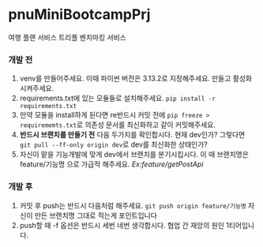 # pnuMiniBootcampPrj
여행 플랜 서비스 트리플 벤치마킹 서비스

### 개발 전
1. venv를 만들어주세요. 이때 파이썬 버전은 3.13.2로 지정해주세요. 만들고 활성화시켜주세요.
2. requirements.txt에 있는 모듈들로 설치해주세요. ```pip install -r requirements.txt```
3. 만약 모듈을 install하게 된다면 re반드시 커밋 전에 ```pip freeze > requirememts.txt```로 의존성 문서를 최신화하고 같이 커밋해주세요.
4. **반드시 브랜치를 만들기 전** 다음 두가지를 확인합시다. 현재 dev인가? 그렇다면 ```git pull --ff-only origin dev```로 dev를 최신화한 상태인가?
5. 자신이 맡을 기능개발에 맞게 dev에서 브랜치를 분기시킵시다. 이 때 브랜치명은 feature/기능명 으로 가급적 해주세요. _Ex:feature/getPostApi_

### 개발 후
1. 커밋 후 push는 반드시 다음처럼 해주세요. ```git push origin feature/기능명``` 자신이 만든 브랜치명 그대로 적는게 포인트입니다
2. push할 때 -f 옵션은 반드시 세번 네번 생각합시다. 협업 간 재앙의 원인 1티어입니다.
